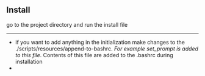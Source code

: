 ## Install
go to the project directory and run the install file

---

- if you want to add anything in the initialization make changes to the ./scripts/resources/append-to-bashrc. *For example set_prompt is added to this file*. Contents of this file are added to the .bashrc during installation
- 

